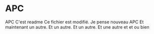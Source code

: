 # APC
APC C'est readme Ce fichier est modifié. Je pense nouveau APC Et maintenant un autre. Et un autre. Et un autre. Et une autre et et ou bien
